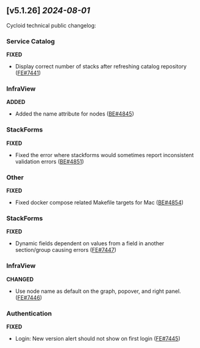 ## [v5.1.26] _2024-08-01_

Cycloid technical public changelog:

### Service Catalog
**FIXED**
- Display correct number of stacks after refreshing catalog repository ([FE#7441])

### InfraView
**ADDED**
- Added the name attribute for nodes ([BE#4845])
### StackForms
**FIXED**
- Fixed the error where stackforms would sometimes report inconsistent validation errors ([BE#4851])
### Other
**FIXED**
- Fixed docker compose related Makefile targets for Mac ([BE#4854])
### StackForms
**FIXED**
- Dynamic fields dependent on values from a field in another section/group causing errors ([FE#7447])

### InfraView
**CHANGED**
- Use node name as default on the graph, popover, and right panel. ([FE#7446])

### Authentication
**FIXED**
- Login: New version alert should not show on first login ([FE#7445])


[FE#7441]: https://github.com/cycloidio/youdeploy-frontend-web/pull/7441
[BE#4845]: https://github.com/cycloidio/youdeploy-http-api/pull/4845
[BE#4851]: https://github.com/cycloidio/youdeploy-http-api/pull/4851
[BE#4854]: https://github.com/cycloidio/youdeploy-http-api/pull/4854
[FE#7447]: https://github.com/cycloidio/youdeploy-frontend-web/pull/7447
[FE#7446]: https://github.com/cycloidio/youdeploy-frontend-web/pull/7446
[FE#7445]: https://github.com/cycloidio/youdeploy-frontend-web/pull/7445
